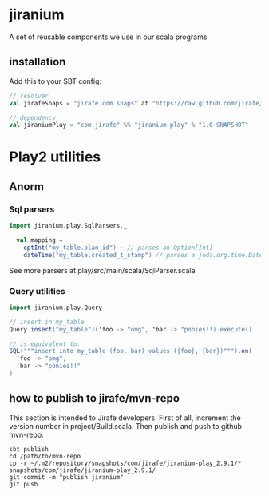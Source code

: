 jiranium
========

A set of reusable components we use in our scala programs

installation
------------

Add this to your SBT config:

```scala
// resolver
val jirafeSnaps = "jirafe.com snaps" at "https://raw.github.com/jirafe/mvn-repo/master/snapshots"

// dependency
val jiraniumPlay = "com.jirafe" %% "jiranium-play" % "1.0-SNAPSHOT"
```

Play2 utilities
===============

Anorm
-----

### Sql parsers

```scala
import jiranium.play.SqlParsers._

  val mapping =
    optInt("my_table.plan_id") ~ // parses an Option[Int]
    dateTime("my_table.created_t_stamp") // parses a joda.org.time.DateTime
```
See more parsers at play/src/main/scala/SqlParser.scala

### Query utilities

```scala
import jiranium.play.Query

// insert in my_table
Query.insert("my_table")('foo -> "omg", 'bar -> "ponies!!).execute()

// is equivalent to:
SQL("""insert into my_table (foo, bar) values ({foo}, {bar})""").on(
  'foo -> "omg",
  'bar -> "ponies!!"
)
```

how to publish to jirafe/mvn-repo
---------------------------------

This section is intended to Jirafe developers.
First of all, increment the version number in project/Build.scala.
Then publish and push to github mvn-repo:

    sbt publish
    cd /path/to/mvn-repo
    cp -r ~/.m2/repository/snapshots/com/jirafe/jiranium-play_2.9.1/* snapshots/com/jirafe/jiranium-play_2.9.1/
    git commit -m "publish jiranium"
    git push
